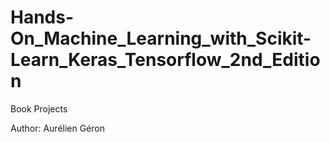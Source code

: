 # Hands-On_Machine_Learning_with_Scikit-Learn_Keras_Tensorflow_2nd_Edition

Book Projects

Author: Aurélien Géron

